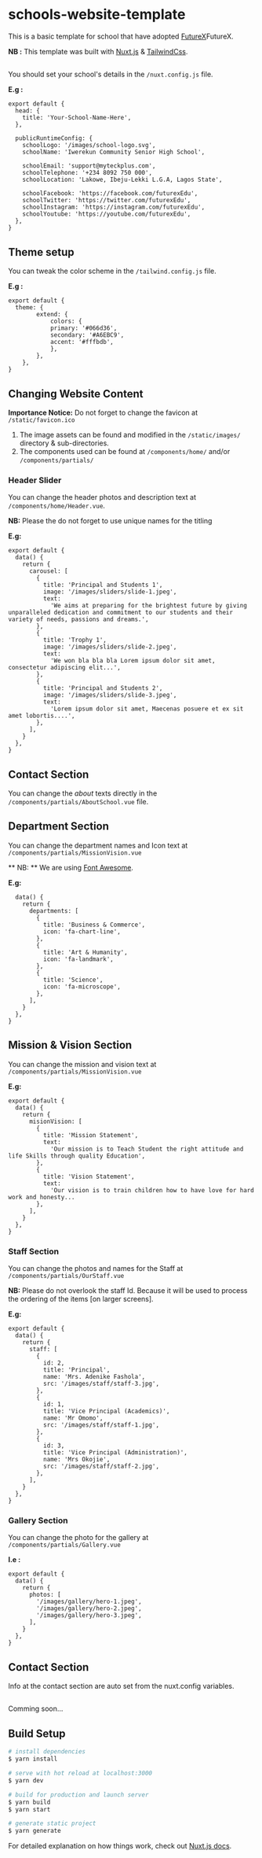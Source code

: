 # schools-website-template

This is a basic template for school that have adopted [FutureX](https://nuxtjs.org)FutureX.

**NB :** This template was built with [Nuxt.js](https://nuxtjs.org) & [TailwindCss](https://tailwindcss.com/).

##

You should set your school's details in the `/nuxt.config.js` file.

**E.g :**

```
export default {
  head: {
    title: 'Your-School-Name-Here',
  },

  publicRuntimeConfig: {
    schoolLogo: '/images/school-logo.svg',
    schoolName: 'Iwerekun Community Senior High School',

    schoolEmail: 'support@myteckplus.com',
    schoolTelephone: '+234 8092 750 000',
    schoolLocation: 'Lakowe, Ibeju-Lekki L.G.A, Lagos State',

    schoolFacebook: 'https://facebook.com/futurexEdu',
    schoolTwitter: 'https://twitter.com/futurexEdu',
    schoolInstagram: 'https://instagram.com/futurexEdu',
    schoolYoutube: 'https://youtube.com/futurexEdu',
  },
}

```

## Theme setup

You can tweak the color scheme in the `/tailwind.config.js` file.

**E.g :**

```
export default {
  theme: {
        extend: {
            colors: {
            primary: '#066d36',
            secondary: '#A6EBC9',
            accent: '#fffbdb',
            },
        },
    },
}
```

## Changing Website Content

**Importance Notice:** Do not forget to change the favicon at `/static/favicon.ico`

1. The image assets can be found and modified in the `/static/images/` directory & sub-directories.
2. The components used can be found at `/components/home/` and/or `/components/partials/`

### Header Slider

You can change the header photos and description text at `/components/home/Header.vue`.

**NB:** Please the do not forget to use unique names for the titling

**E.g:**

```
export default {
  data() {
    return {
      carousel: [
        {
          title: 'Principal and Students 1',
          image: '/images/sliders/slide-1.jpeg',
          text:
            'We aims at preparing for the brightest future by giving unparalleled dedication and commitment to our students and their variety of needs, passions and dreams.',
        },
        {
          title: 'Trophy 1',
          image: '/images/sliders/slide-2.jpeg',
          text:
            'We won bla bla bla Lorem ipsum dolor sit amet, consectetur adipiscing elit...',
        },
        {
          title: 'Principal and Students 2',
          image: '/images/sliders/slide-3.jpeg',
          text:
            'Lorem ipsum dolor sit amet, Maecenas posuere et ex sit amet lobortis....',
        },
      ],
    }
  },
}
```

## Contact Section

You can change the _about_ texts directly in the `/components/partials/AboutSchool.vue` file.

## Department Section

You can change the department names and Icon text at `/components/partials/MissionVision.vue`

** NB: ** We are using [Font Awesome](https://fontawesome.com/).

**E.g:**

```
  data() {
    return {
      departments: [
        {
          title: 'Business & Commerce',
          icon: 'fa-chart-line',
        },
        {
          title: 'Art & Humanity',
          icon: 'fa-landmark',
        },
        {
          title: 'Science',
          icon: 'fa-microscope',
        },
      ],
    }
  },
}
```

## Mission & Vision Section

You can change the mission and vision text at `/components/partials/MissionVision.vue`

**E.g:**

```
export default {
  data() {
    return {
      misionVision: [
        {
          title: 'Mission Statement',
          text:
            'Our mission is to Teach Student the right attitude and life Skills through quality Education',
        },
        {
          title: 'Vision Statement',
          text:
            'Our vision is to train children how to have love for hard work and honesty...
        },
      ],
    }
  },
}
```

### Staff Section

You can change the photos and names for the Staff at `/components/partials/OurStaff.vue`

**NB:** Please do not overlook the staff Id. Because it will be used to process the ordering of the items [on larger screens].

**E.g:**

```
export default {
  data() {
    return {
      staff: [
        {
          id: 2,
          title: 'Principal',
          name: 'Mrs. Adenike Fashola',
          src: '/images/staff/staff-3.jpg',
        },
        {
          id: 1,
          title: 'Vice Principal (Academics)',
          name: 'Mr Omomo',
          src: '/images/staff/staff-1.jpg',
        },
        {
          id: 3,
          title: 'Vice Principal (Administration)',
          name: 'Mrs Okojie',
          src: '/images/staff/staff-2.jpg',
        },
      ],
    }
  },
}
```

### Gallery Section

You can change the photo for the gallery at `/components/partials/Gallery.vue`

**I.e :**

```
export default {
  data() {
    return {
      photos: [
        '/images/gallery/hero-1.jpeg',
        '/images/gallery/hero-2.jpeg',
        '/images/gallery/hero-3.jpeg',
      ],
    }
  },
}
```

## Contact Section

Info at the contact section are auto set from the nuxt.config variables.

##

Comming soon...

## Build Setup

```bash
# install dependencies
$ yarn install

# serve with hot reload at localhost:3000
$ yarn dev

# build for production and launch server
$ yarn build
$ yarn start

# generate static project
$ yarn generate
```

For detailed explanation on how things work, check out [Nuxt.js docs](https://nuxtjs.org).
